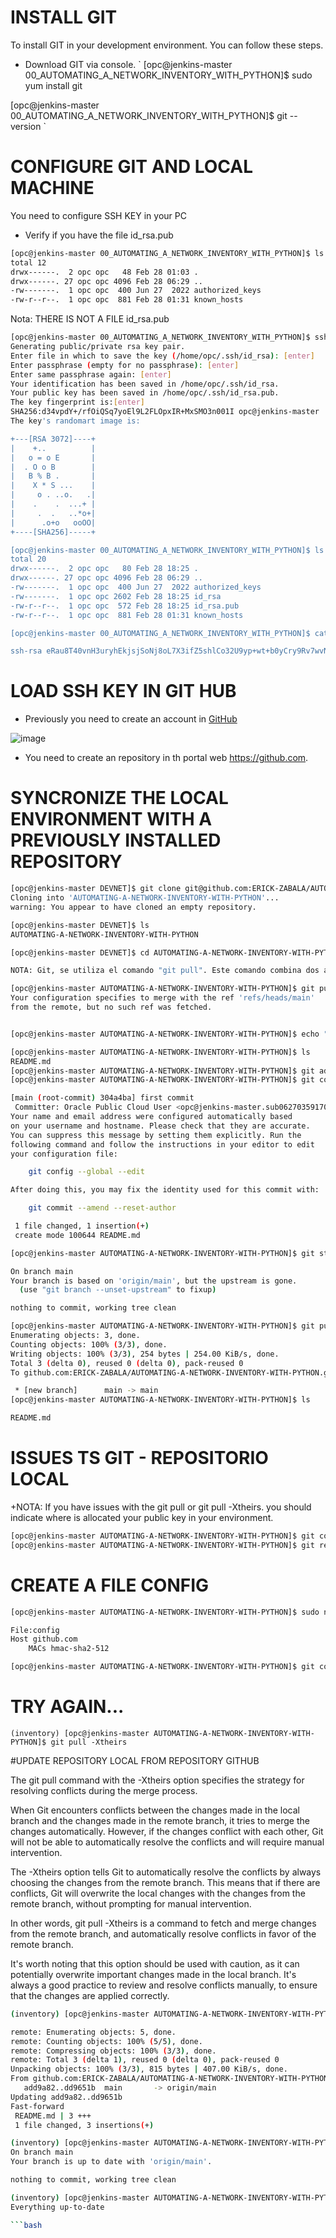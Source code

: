 
# INSTALL GIT

To install GIT in your development environment. You can follow these steps.

+ Download GIT via console.
`
[opc@jenkins-master 00_AUTOMATING_A_NETWORK_INVENTORY_WITH_PYTHON]$ sudo yum install git

[opc@jenkins-master 00_AUTOMATING_A_NETWORK_INVENTORY_WITH_PYTHON]$ git --version
`

# CONFIGURE GIT AND LOCAL MACHINE

You need to configure SSH KEY in your PC

+ Verify if you have the file id_rsa.pub

```bash
[opc@jenkins-master 00_AUTOMATING_A_NETWORK_INVENTORY_WITH_PYTHON]$ ls -al ~/.ssh
total 12
drwx------.  2 opc opc   48 Feb 28 01:03 .
drwx------. 27 opc opc 4096 Feb 28 06:29 ..
-rw-------.  1 opc opc  400 Jun 27  2022 authorized_keys
-rw-r--r--.  1 opc opc  881 Feb 28 01:31 known_hosts
```

Nota: THERE IS NOT A FILE id_rsa.pub

```bash
[opc@jenkins-master 00_AUTOMATING_A_NETWORK_INVENTORY_WITH_PYTHON]$ ssh-keygen
Generating public/private rsa key pair.
Enter file in which to save the key (/home/opc/.ssh/id_rsa): [enter]
Enter passphrase (empty for no passphrase): [enter]
Enter same passphrase again: [enter]
Your identification has been saved in /home/opc/.ssh/id_rsa.
Your public key has been saved in /home/opc/.ssh/id_rsa.pub.
The key fingerprint is:[enter]
SHA256:d34vpdY+/rfOiQSq7yoEl9L2FLOpxIR+MxSMO3n001I opc@jenkins-master
The key's randomart image is:

+---[RSA 3072]----+
|    +..          |
|   o = o E       |
|  . O o B        |
|   B % B .       |
|    X * S ...    |
|     o . ..o.   .|
|    .    .  ...+ |
|     .  .   ..*o+|
|      .o+o   ooOO|
+----[SHA256]-----+

[opc@jenkins-master 00_AUTOMATING_A_NETWORK_INVENTORY_WITH_PYTHON]$ ls -al ~/.ssh
total 20
drwx------.  2 opc opc   80 Feb 28 18:25 .
drwx------. 27 opc opc 4096 Feb 28 06:29 ..
-rw-------.  1 opc opc  400 Jun 27  2022 authorized_keys
-rw-------.  1 opc opc 2602 Feb 28 18:25 id_rsa
-rw-r--r--.  1 opc opc  572 Feb 28 18:25 id_rsa.pub
-rw-r--r--.  1 opc opc  881 Feb 28 01:31 known_hosts

[opc@jenkins-master 00_AUTOMATING_A_NETWORK_INVENTORY_WITH_PYTHON]$ cat ~/.ssh/id_rsa.pub

ssh-rsa eRau8T40vnH3uryhEkjsjSoNj8oL7X3ifZ5shlCo32U9yp+wt+b0yCry9Rv7wvNznG1e5+Kz/H+QEzOF9geiYZOekJ8KUXz8qsbPZRA7vdwZCAZxDU0XQaXzWGWjL765Yno+QCirg8EbZHSY9He3MhrzJmJy1zzCkIpY/XRR4xxxxxRqq5pLhYUJJrmRYLWe/yXgT99m5lSShyrh9OIc9Y7LyVpEqg8Q2CGE8HNS85IlsLghNEFHuzdYqN+lfp7yiOVbBFuDkHhMKTI7WIF7vufUZ3iS2bgy+E4mvj6O4d/Kgb8SroWNLMVrpnKoEPHEZYFQPKId6Yt4sYfgmQjHu!!!!CWr
```

# LOAD SSH KEY IN GIT HUB

+ Previously you need to create an account in [GitHub](https://github.com/)

![image](https://user-images.githubusercontent.com/38144008/222931055-fedeb975-ebdf-4b5f-9791-be3193b935c0.png)

+ You need to create an repository in th portal web https://github.com. 

# SYNCRONIZE THE LOCAL ENVIRONMENT WITH A PREVIOUSLY INSTALLED REPOSITORY

```bash
[opc@jenkins-master DEVNET]$ git clone git@github.com:ERICK-ZABALA/AUTOMATING-A-NETWORK-INVENTORY-WITH-PYTHON.git
Cloning into 'AUTOMATING-A-NETWORK-INVENTORY-WITH-PYTHON'...
warning: You appear to have cloned an empty repository.

[opc@jenkins-master DEVNET]$ ls
AUTOMATING-A-NETWORK-INVENTORY-WITH-PYTHON  

[opc@jenkins-master DEVNET]$ cd AUTOMATING-A-NETWORK-INVENTORY-WITH-PYTHON/

NOTA: Git, se utiliza el comando "git pull". Este comando combina dos acciones: "git fetch", que descarga los cambios más recientes en el repositorio local, y "git merge", que combina los cambios descargados con los cambios locales.

[opc@jenkins-master AUTOMATING-A-NETWORK-INVENTORY-WITH-PYTHON]$ git pull
Your configuration specifies to merge with the ref 'refs/heads/main'
from the remote, but no such ref was fetched.


[opc@jenkins-master AUTOMATING-A-NETWORK-INVENTORY-WITH-PYTHON]$ echo "# Test" >> README.md

[opc@jenkins-master AUTOMATING-A-NETWORK-INVENTORY-WITH-PYTHON]$ ls
README.md
[opc@jenkins-master AUTOMATING-A-NETWORK-INVENTORY-WITH-PYTHON]$ git add README.md 
[opc@jenkins-master AUTOMATING-A-NETWORK-INVENTORY-WITH-PYTHON]$ git commit -m "first commit"

[main (root-commit) 304a4ba] first commit
 Committer: Oracle Public Cloud User <opc@jenkins-master.sub06270359170.jenkinsvcn.oraclevcn.com>
Your name and email address were configured automatically based
on your username and hostname. Please check that they are accurate.
You can suppress this message by setting them explicitly. Run the
following command and follow the instructions in your editor to edit
your configuration file:

    git config --global --edit

After doing this, you may fix the identity used for this commit with:

    git commit --amend --reset-author

 1 file changed, 1 insertion(+)
 create mode 100644 README.md

[opc@jenkins-master AUTOMATING-A-NETWORK-INVENTORY-WITH-PYTHON]$ git status

On branch main
Your branch is based on 'origin/main', but the upstream is gone.
  (use "git branch --unset-upstream" to fixup)

nothing to commit, working tree clean

[opc@jenkins-master AUTOMATING-A-NETWORK-INVENTORY-WITH-PYTHON]$ git push
Enumerating objects: 3, done.
Counting objects: 100% (3/3), done.
Writing objects: 100% (3/3), 254 bytes | 254.00 KiB/s, done.
Total 3 (delta 0), reused 0 (delta 0), pack-reused 0
To github.com:ERICK-ZABALA/AUTOMATING-A-NETWORK-INVENTORY-WITH-PYTHON.git

 * [new branch]      main -> main
[opc@jenkins-master AUTOMATING-A-NETWORK-INVENTORY-WITH-PYTHON]$ ls

README.md
```

# ISSUES TS GIT - REPOSITORIO LOCAL

+NOTA: If you have issues with the git pull or git pull -Xtheirs. you should indicate where is allocated your public key in your environment.
```bash
[opc@jenkins-master AUTOMATING-A-NETWORK-INVENTORY-WITH-PYTHON]$ git config --global credential.helper store
[opc@jenkins-master AUTOMATING-A-NETWORK-INVENTORY-WITH-PYTHON]$ git remote set-url origin git@github.com:ERICK-ZABALA/AUTOMATING-A-NETWORK-INVENTORY-WITH-PYTHON.git
```
# CREATE A FILE CONFIG 
```bash
[opc@jenkins-master AUTOMATING-A-NETWORK-INVENTORY-WITH-PYTHON]$ sudo nano  ~/.ssh/config

File:config
Host github.com
    MACs hmac-sha2-512

[opc@jenkins-master AUTOMATING-A-NETWORK-INVENTORY-WITH-PYTHON]$ git config core.sshCommand "ssh -i ~/.ssh/id_rsa"
```

# TRY AGAIN...

`(inventory) [opc@jenkins-master AUTOMATING-A-NETWORK-INVENTORY-WITH-PYTHON]$ git pull -Xtheirs`

#UPDATE REPOSITORY LOCAL FROM REPOSITORY GITHUB

The git pull command with the -Xtheirs option specifies the strategy for resolving conflicts during the merge process.

When Git encounters conflicts between the changes made in the local branch and the changes made in the remote branch, it tries to merge the changes automatically. However, if the changes conflict with each other, Git will not be able to automatically resolve the conflicts and will require manual intervention.

The -Xtheirs option tells Git to automatically resolve the conflicts by always choosing the changes from the remote branch. This means that if there are conflicts, Git will overwrite the local changes with the changes from the remote branch, without prompting for manual intervention.

In other words, git pull -Xtheirs is a command to fetch and merge changes from the remote branch, and automatically resolve conflicts in favor of the remote branch.

It's worth noting that this option should be used with caution, as it can potentially overwrite important changes made in the local branch. It's always a good practice to review and resolve conflicts manually, to ensure that the changes are applied correctly.

```bash
(inventory) [opc@jenkins-master AUTOMATING-A-NETWORK-INVENTORY-WITH-PYTHON]$ git pull -Xtheirs

remote: Enumerating objects: 5, done.
remote: Counting objects: 100% (5/5), done.
remote: Compressing objects: 100% (3/3), done.
remote: Total 3 (delta 1), reused 0 (delta 0), pack-reused 0
Unpacking objects: 100% (3/3), 815 bytes | 407.00 KiB/s, done.
From github.com:ERICK-ZABALA/AUTOMATING-A-NETWORK-INVENTORY-WITH-PYTHON
   add9a82..dd9651b  main       -> origin/main
Updating add9a82..dd9651b
Fast-forward
 README.md | 3 +++
 1 file changed, 3 insertions(+)

(inventory) [opc@jenkins-master AUTOMATING-A-NETWORK-INVENTORY-WITH-PYTHON]$ git status
On branch main
Your branch is up to date with 'origin/main'.

nothing to commit, working tree clean

(inventory) [opc@jenkins-master AUTOMATING-A-NETWORK-INVENTORY-WITH-PYTHON]$ git push
Everything up-to-date

```bash

